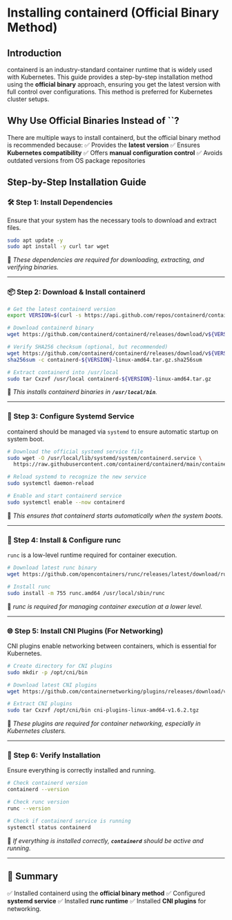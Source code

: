 # Installing containerd (Official Binary Method)

## **Introduction**

containerd is an industry-standard container runtime that is widely used with Kubernetes. This guide provides a step-by-step installation method using the **official binary** approach, ensuring you get the latest version with full control over configurations. This method is preferred for Kubernetes cluster setups.

## **Why Use Official Binaries Instead of **``**?**

There are multiple ways to install containerd, but the official binary method is recommended because: ✅ Provides the **latest version** ✅ Ensures **Kubernetes compatibility** ✅ Offers **manual configuration control** ✅ Avoids outdated versions from OS package repositories

## **Step-by-Step Installation Guide**

### **🛠 Step 1: Install Dependencies**

Ensure that your system has the necessary tools to download and extract files.

```bash
sudo apt update -y
sudo apt install -y curl tar wget
```

📌 *These dependencies are required for downloading, extracting, and verifying binaries.*

---

### **📦 Step 2: Download & Install containerd**

```bash
# Get the latest containerd version
export VERSION=$(curl -s https://api.github.com/repos/containerd/containerd/releases/latest | grep tag_name | cut -d '"' -f 4 | cut -c 2-)

# Download containerd binary
wget https://github.com/containerd/containerd/releases/download/v${VERSION}/containerd-${VERSION}-linux-amd64.tar.gz

# Verify SHA256 checksum (optional, but recommended)
wget https://github.com/containerd/containerd/releases/download/v${VERSION}/containerd-${VERSION}-linux-amd64.tar.gz.sha256sum
sha256sum -c containerd-${VERSION}-linux-amd64.tar.gz.sha256sum

# Extract containerd into /usr/local
sudo tar Cxzvf /usr/local containerd-${VERSION}-linux-amd64.tar.gz
```

📌 *This installs containerd binaries in **`/usr/local/bin`**.*

---

### **📝 Step 3: Configure Systemd Service**

containerd should be managed via `systemd` to ensure automatic startup on system boot.

```bash
# Download the official systemd service file
sudo wget -O /usr/local/lib/systemd/system/containerd.service \
  https://raw.githubusercontent.com/containerd/containerd/main/containerd.service

# Reload systemd to recognize the new service
sudo systemctl daemon-reload

# Enable and start containerd service
sudo systemctl enable --now containerd
```

📌 *This ensures that containerd starts automatically when the system boots.*

---

### **🔧 Step 4: Install & Configure runc**

`runc` is a low-level runtime required for container execution.

```bash
# Download latest runc binary
wget https://github.com/opencontainers/runc/releases/latest/download/runc.amd64

# Install runc
sudo install -m 755 runc.amd64 /usr/local/sbin/runc
```

📌 *runc is required for managing container execution at a lower level.*

---

### **🌐 Step 5: Install CNI Plugins (For Networking)**

CNI plugins enable networking between containers, which is essential for Kubernetes.

```bash
# Create directory for CNI plugins
sudo mkdir -p /opt/cni/bin

# Download latest CNI plugins
wget https://github.com/containernetworking/plugins/releases/download/v1.6.2/cni-plugins-linux-amd64-v1.6.2.tgz

# Extract CNI plugins
sudo tar Cxzvf /opt/cni/bin cni-plugins-linux-amd64-v1.6.2.tgz
```

📌 *These plugins are required for container networking, especially in Kubernetes clusters.*

---

### **🚀 Step 6: Verify Installation**

Ensure everything is correctly installed and running.

```bash
# Check containerd version
containerd --version

# Check runc version
runc --version

# Check if containerd service is running
systemctl status containerd
```

📌 *If everything is installed correctly, **`containerd`** should be active and running.*

---

## **🎯 Summary**

✅ Installed containerd using the **official binary method** ✅ Configured **systemd service** ✅ Installed **runc runtime** ✅ Installed **CNI plugins** for networking.



